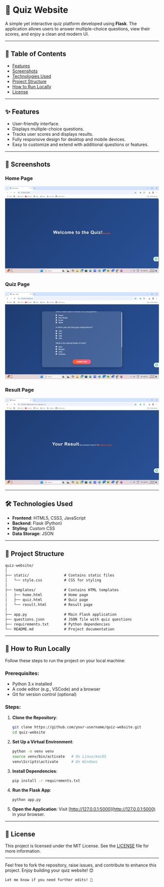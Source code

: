 
# 🧠 Quiz Website

A simple yet interactive quiz platform developed using **Flask**. The application allows users to answer multiple-choice questions, view their scores, and enjoy a clean and modern UI.

---

## 📜 Table of Contents
- [Features](#features)
- [Screenshots](#screenshots)
- [Technologies Used](#technologies-used)
- [Project Structure](#project-structure)
- [How to Run Locally](#-how-to-run-locally)
- [License](#license)

---

## ✨ Features
- User-friendly interface.
- Displays multiple-choice questions.
- Tracks user scores and displays results.
- Fully responsive design for desktop and mobile devices.
- Easy to customize and extend with additional questions or features.

---

## 📸 Screenshots

### Home Page
![Home Page](https://github.com/ShrihariKasar/Quiz-Website/blob/main/Screenshots/Start.png)

### Quiz Page
![Quiz Page](https://github.com/ShrihariKasar/Quiz-Website/blob/main/Screenshots/Quiz.png)

### Result Page
![Result Page](https://github.com/ShrihariKasar/Quiz-Website/blob/main/Screenshots/Result.png)

---

## 🛠️ Technologies Used
- **Frontend**: HTML5, CSS3, JavaScript
- **Backend**: Flask (Python)
- **Styling**: Custom CSS
- **Data Storage**: JSON

---

## 📂 Project Structure

```plaintext
quiz-website/
│
├── static/                # Contains static files
│   └── style.css          # CSS for styling
│
├── templates/             # Contains HTML templates
│   ├── home.html          # Home page
│   ├── quiz.html          # Quiz page
│   └── result.html        # Result page
│
├── app.py                 # Main Flask application
├── questions.json         # JSON file with quiz questions
├── requirements.txt       # Python dependencies
└── README.md              # Project documentation
```

---

## 🚀 How to Run Locally

Follow these steps to run the project on your local machine:

### Prerequisites:
- Python 3.x installed
- A code editor (e.g., VSCode) and a browser
- Git for version control (optional)

### Steps:

1. **Clone the Repository**:
   ```bash
   git clone https://github.com/your-username/quiz-website.git
   cd quiz-website
   ```

2. **Set Up a Virtual Environment**:
   ```bash
   python -m venv venv
   source venv/bin/activate   # On Linux/macOS
   venv\Scripts\activate      # On Windows
   ```

3. **Install Dependencies**:
   ```bash
   pip install -r requirements.txt
   ```

4. **Run the Flask App**:
   ```bash
   python app.py
   ```

5. **Open the Application**:
   Visit [http://127.0.0.1:5000](http://127.0.0.1:5000) in your browser.

---

## 📜 License
This project is licensed under the MIT License. See the [LICENSE](LICENSE) file for more information.

---

Feel free to fork the repository, raise issues, and contribute to enhance this project. Enjoy building your quiz website! 😊
```
Let me know if you need further edits! 🚀

